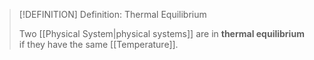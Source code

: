 >[!DEFINITION] Definition: Thermal Equilibrium
>
>Two [[Physical System|physical systems]] are in **thermal equilibrium** if they have the same [[Temperature]].
>